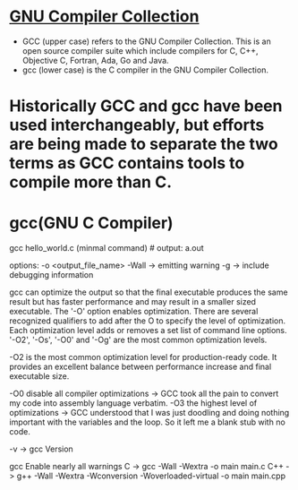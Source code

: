 [GNU Compiler Collection](https://gcc.gnu.org/)
===============================================

- GCC (upper case) refers to the GNU Compiler Collection. This is an open source compiler suite which include compilers for C, C++, Objective C, Fortran, Ada, Go and Java.
- gcc (lower case) is the C compiler in the GNU Compiler Collection.
# Historically GCC and gcc have been used interchangeably, but efforts are being made to separate the two terms as GCC contains tools to compile more than C.



gcc(GNU C Compiler)
===================
gcc hello_world.c (minmal command) # output: a.out

options:
-o <output_file_name>
-Wall -> emitting warning
-g -> include debugging information


gcc can optimize the output so that the final executable produces the same result but has faster performance and may result in a smaller sized executable.
 The '-O' option enables optimization. 
 There are several recognized qualifiers to add after the O to specify the level of optimization.
  Each optimization level adds or removes a set list of command line options. '-O2', '-Os', '-O0' and '-Og' are the most common optimization levels.

-O2 is the most common optimization level for production-ready code. It provides an excellent balance between performance increase and final executable size.

-O0  disable all compiler optimizations -> GCC took all the pain to convert my code into assembly language verbatim.
-O3  the highest level of optimizations -> GCC understood that I was just doodling and doing nothing important with the variables and the loop. So it left me a blank stub with no code.


-v -> gcc Version


gcc Enable nearly all warnings
C -> gcc -Wall -Wextra -o main main.c
C++ -> g++ -Wall -Wextra -Wconversion -Woverloaded-virtual -o main main.cpp